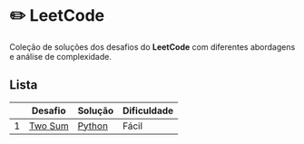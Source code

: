 # ✏️ LeetCode 

Coleção de soluções dos desafios do **LeetCode** com diferentes abordagens e análise de complexidade. 

## Lista 

|   | Desafio | Solução | Dificuldade |
|---| ----- | -------- | ---------- |
|1|[Two Sum](https://leetcode.com/problems/two-sum/) | [Python](./array_e_hash/TwoSum.ipynb) |Fácil|